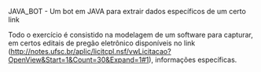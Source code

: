 JAVA_BOT - Um bot em JAVA para extrair dados específicos de um certo link

  Todo o exercício é consistido na modelagem de um software para capturar, em certos editais de pregão eletrônico disponíveis no link (http://notes.ufsc.br/aplic/licitcpl.nsf/vwLicitacao?OpenView&Start=1&Count=30&Expand=1#1), informações específicas.
